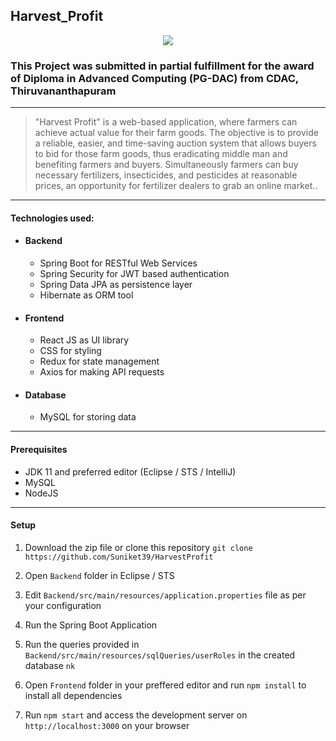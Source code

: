 ## Harvest_Profit

<p align="center">
  <a href="http://3.87.75.52:3000">
    <img src="https://ibb.co/Dk6d2dz"/>
  </a>
</p>

### This Project was submitted in partial fulfillment for the award of Diploma in Advanced Computing (PG-DAC) from CDAC, Thiruvananthapuram

------------
>"Harvest Profit" is a web-based application, where farmers can achieve actual value for their farm goods. The 
objective is to provide a reliable, easier, and time-saving auction system that allows buyers to bid for those farm 
goods, thus eradicating middle man and benefiting farmers and buyers. Simultaneously farmers can buy 
necessary fertilizers, insecticides, and pesticides at reasonable prices, an opportunity for fertilizer dealers to 
grab an online market..

------------
#### Technologies used:
- #### Backend
    - Spring Boot for RESTful Web Services
    - Spring Security for JWT based authentication
    - Spring Data JPA as persistence layer
    - Hibernate as ORM tool
- #### Frontend
    - React JS as UI library
    - CSS for styling
    - Redux for state management
    - Axios for making API requests
- #### Database
    - MySQL for storing data

------------

#### Prerequisites
- JDK 11 and preferred editor (Eclipse / STS / IntelliJ)
- MySQL
- NodeJS

------------


#### Setup
1. Download the zip file or clone this repository
`git clone https://github.com/Suniket39/HarvestProfit`

2. Open `Backend` folder in Eclipse / STS
3. Edit `Backend/src/main/resources/application.properties` file as per your configuration
4. Run the Spring Boot Application
5. Run the queries provided in `Backend/src/main/resources/sqlQueries/userRoles` in the created database `nk`
5. Open `Frontend` folder in your preffered editor and run `npm install` to install all dependencies
6. Run `npm start` and access the development server on `http://localhost:3000` on your browser

